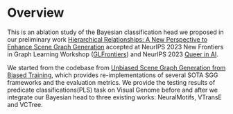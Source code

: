 # Overview

This is an ablation study of the Bayesian classification head we proposed in our preliminary work [Hierarchical Relationships: A New Perspective to Enhance Scene Graph Generation](https://arxiv.org/abs/2303.06842) accepted at NeurIPS 2023 New Frontiers in Graph Learning Workshop ([GLFrontiers](https://glfrontiers.github.io/)) and NeurIPS 2023 [Queer in AI](https://www.queerinai.com/neurips-2023).

We started from the codebase from [Unbiased Scene Graph Generation from Biased Training](https://arxiv.org/abs/2002.11949), which provides re-implementations of several SOTA SGG frameworks and the evaluation metrics. 
We provide the testing results of predicate classifications(PLS) task on Visual Genome before and after we integrate
our Bayesian head to three existing works: NeuralMotifs, VTransE and VCTree.

